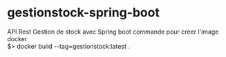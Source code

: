 # gestionstock-spring-boot
API Rest Gestion de stock avec Spring boot
commande pour creer l'image docker  
$> docker build --tag=gestionstock:latest .
